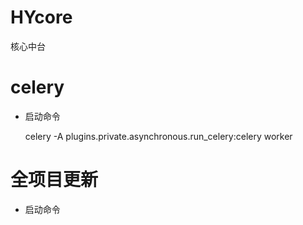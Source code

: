 # HYcore
核心中台

# celery
- 启动命令


    celery -A plugins.private.asynchronous.run_celery:celery worker
# 全项目更新
- 启动命令
    